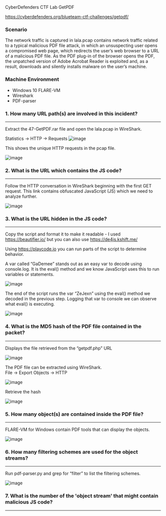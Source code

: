 
CyberDefenders CTF Lab GetPDF 


https://cyberdefenders.org/blueteam-ctf-challenges/getpdf/

### Scenario
  
  The network traffic is captured in lala.pcap contains network traffic related to a typical malicious PDF file attack, in which an unsuspecting user opens a compromised web page, which redirects the user’s web browser to a URL of a malicious PDF file. As the PDF plug-in of the browser opens the PDF, the unpatched version of Adobe Acrobat Reader is exploited and, as a result, downloads and silently installs malware on the user’s machine.

### Machine Environment 
- Windows 10 FLARE-VM
- Wireshark
- PDF-parser
	
	
### 1.  How many URL path(s) are involved in this incident? 
---
Extract the 47-GetPDF.rar file and open the lala.pcap in WireShark.

Statistics -> HTTP -> Requests
![image](https://github.com/user-attachments/assets/79b96b47-26a3-471d-bc7a-3dd92e9750a1)



This shows the unique HTTP requests in the pcap file.  

![image](https://github.com/user-attachments/assets/c5e00f27-d3af-42af-8f2b-efd09fb54e25)



### 2.  What is the URL which contains the JS code?
---

Follow the HTTP conversation in WireShark beginning with the first GET request.  This link contains obfuscated JavaScript (JS) which we need to analyze further.

![image](https://github.com/user-attachments/assets/8a4eb14a-1c18-4d52-903e-73d355ef24bd)


### 3.  What is the URL hidden in the JS code?
---

Copy the script and format it to make it readable - I used https://beautifier.io/ but you can also use https://de4js.kshift.me/

Using https://playcode.io you can run parts of the script to determine behavior.  

A var called “GaDemee” stands out as an easy var to decode using console.log.  It is the eval() method and we know JavaScript uses this to run variables or statements.

![image](https://github.com/user-attachments/assets/c1e33381-432c-492a-8a3d-af0fbf420771)


The end of the script runs the var “ZeJexn” using the eval() method we decoded in the previous step.  Logging that var to console we can observe what eval() is executing. 

![image](https://github.com/user-attachments/assets/3e04e66e-173f-4a9d-9c72-e1c270e5224b)



### 4.  What is the MD5 hash of the PDF file contained in the packet?
---

Displays the file retrieved from the “getpdf.php” URL

![image](https://github.com/user-attachments/assets/e224bad6-0685-4468-a859-825fdff70cb9)


The PDF file can be extracted using WireShark.  
File -> Export Objects -> HTTP

![image](https://github.com/user-attachments/assets/dc5e97d2-15b9-45dd-b76a-e15f7393400a)


Retrieve the hash

![image](https://github.com/user-attachments/assets/2548083f-0251-4c5c-9cc2-3a6f62bcded2)


### 5.  How many object(s) are contained inside the PDF file?
---

FLARE-VM for Windows contain PDF tools that can display the objects. 

 ![image](https://github.com/user-attachments/assets/a80d0e17-5df5-4b59-8999-871482f22d92)


### 6.  How many filtering schemes are used for the object streams?
---

Run pdf-parser.py and grep for “filter” to list the filtering schemes.

![image](https://github.com/user-attachments/assets/032d31e6-8073-4f2d-ac71-4037feb1b4c9)


### 7.  What is the number of the 'object stream' that might contain malicious JS code?
---
